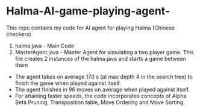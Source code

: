 # Halma-AI-game-playing-agent-

This repo contains my code for AI agent for playing Halma (Chinese checkers)<br>
1. halma.java  - Main Code<br>
2. MasterAgent.java - Master Agent for simulating a two player game. This file creates 2 instances of the halma.java and starts a game between them<br>

* The agent takes on average 170 s (at max depth 4 in the search tree) to finish the game when played against itself.<br>
* The agent finishes in 96 moves on average when played against itself.<br>
* For attaining faster speeds, the code incorporates concepts of Alpha Beta Pruning, Transposition table, Move Ordering and Move Sorting. 

